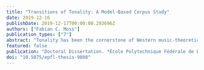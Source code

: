 ```yaml
---
title: "Transitions of Tonality: A Model-Based Corpus Study"
date: 2019-12-16
publishDate: 2019-12-17T00:00:00.293696Z
authors: ["Fabian C. Moss"]
publication_types: ["7"]
abstract: "Tonality has been the cornerstone of Western music-theoretical discourse for centuries. This study addresses the subject, using traditional music analysis, data-driven corpus methods, and computational models, concentrating on historical changes of tonality with a particular focus on the 19th century. The thesis engages three analytical levels of increasing scope - micro, meso, and macro - and is thus located between the poles of the particular and the general. The micro-level presents a detailed analysis of Franz Liszt's Sonetto 47 del Petrarca, S. 161, no. 4 (1858), in order to illustrate compositional innovations testifying to the radical changes in tonality within the 19th century. The analysis exemplifies how these novelties permeate musical compositions in that period, and also expose the benefits and limitations of manual music analysis. The meso-level examines a corpus of harmonic annotations of pieces by Beethoven, Schubert, Chopin, Liszt, Dvořák, Grieg, Tchaikovsky, Debussy, and Medtner, containing over 75,000 chord symbols. It presents a comprehensive model for the analysis of chord symbols in large corpora in order to study chords and the progressions between them. Whilst the individual composers' chord vocabularies vary considerably - paying tribute to idiomatic usages of harmony - it is shown that the overarching similarities of the chord distributions point to similarities in their harmonic language that surpass individual traits and that can be modeled by Zipf's and Heaps's laws. An entropy-based method is presented to systematically study the effect of certain features on chord prediction, revealing that suspensions are the strongest predictors. The study shows that chord progressions are largely asymmetrical and proceed mostly by fifths; however, third-based progressions become increasingly prevalent within the studied period. The macro-level explores a corpus of nearly 3 million notes in more than 2000 pieces created by 75 composers, comprising a historical range of approximately 600 years. The encoding of the data distinguishes enharmonically equivalent notes, hence providing a larger note vocabulary than most previous approaches in empirical music research. A Principal Component Analysis (PCA) shows that the line of fifths can be derived from the co-occurrence as well as the co-evolution of tonal pitch-classes. Moreover, the hierarchical topic model known as Latent Dirichlet Allocation (LDA) is used to discover latent tonal profiles. These largely correspond to distributions on contiguous line-of-fifths segments and moreover demonstrate the elevated roles of fifths as well as major and minor thirds as intervals between the most frequent notes. This motivates to model pieces as distributions on the Tonnetz. To that end, a new model, the Tonal Diffusion Model (TDM), is introduced. The results are obtained by fitting the model to the corpus and exhibit two trends. Over the entire historical period under consideration, notes are primarily distributed along the fifths axis of the Tonnetz. Furthermore, 19th-century composers also explore the major and minor thirds axes of the Tonnetz, extending their compositions in ever farther regions. The diverse methodology in this study provides quantitatively grounded insights from a range of perspectives, bridging the fields of music theory, computational musicology, mathematical modeling, and the digital humanities."
featured: false
publication: "Doctoral Dissertation. *École Polytechnique Fédérale de Lausanne, Switzerland*"
doi: "10.5075/epfl-thesis-9808"
---
```


